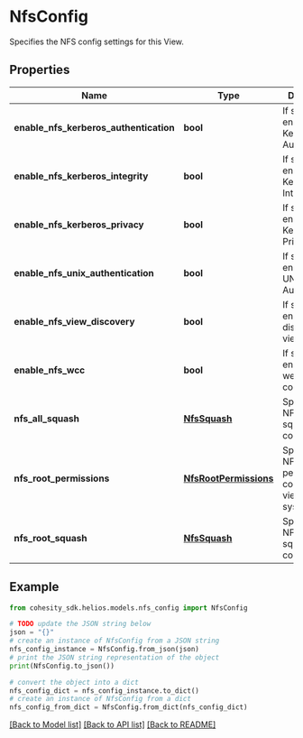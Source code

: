 # NfsConfig

Specifies the NFS config settings for this View.

## Properties

Name | Type | Description | Notes
------------ | ------------- | ------------- | -------------
**enable_nfs_kerberos_authentication** | **bool** | If set, it enables NFS Kerberos Authentication | [optional] 
**enable_nfs_kerberos_integrity** | **bool** | If set, it enables NFS Kerberos Integrity | [optional] 
**enable_nfs_kerberos_privacy** | **bool** | If set, it enables NFS Kerberos Privacy | [optional] 
**enable_nfs_unix_authentication** | **bool** | If set, it enables NFS UNIX Authentication | [optional] 
**enable_nfs_view_discovery** | **bool** | If set, it enables discovery of view for NFS. | [optional] 
**enable_nfs_wcc** | **bool** | If set, it enables NFS weak cache consistency. | [optional] 
**nfs_all_squash** | [**NfsSquash**](NfsSquash.md) | Specifies the NFS all squash config. | [optional] 
**nfs_root_permissions** | [**NfsRootPermissions**](NfsRootPermissions.md) | Specifies the NFS root permission config of the view file system. | [optional] 
**nfs_root_squash** | [**NfsSquash**](NfsSquash.md) | Specifies the NFS root squash config. | [optional] 

## Example

```python
from cohesity_sdk.helios.models.nfs_config import NfsConfig

# TODO update the JSON string below
json = "{}"
# create an instance of NfsConfig from a JSON string
nfs_config_instance = NfsConfig.from_json(json)
# print the JSON string representation of the object
print(NfsConfig.to_json())

# convert the object into a dict
nfs_config_dict = nfs_config_instance.to_dict()
# create an instance of NfsConfig from a dict
nfs_config_from_dict = NfsConfig.from_dict(nfs_config_dict)
```
[[Back to Model list]](../README.md#documentation-for-models) [[Back to API list]](../README.md#documentation-for-api-endpoints) [[Back to README]](../README.md)


